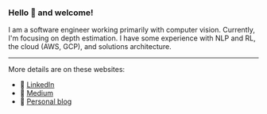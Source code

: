 ### Hello 👋 and welcome!

I am a software engineer working primarily with computer vision. Currently, I'm focusing on depth estimation. I have some experience with NLP and RL, the cloud (AWS, GCP), and solutions architecture.

---

More details are on these websites:
- :link: [LinkedIn](https://www.linkedin.com/in/kirill-zaitsev-/)
- :link: [Medium](https://medium.com/me/stories/public)
- :link: [Personal blog](https://kirilllzaitsev.github.io/)

